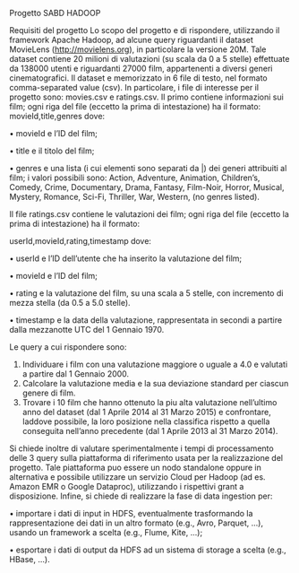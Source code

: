 Progetto SABD HADOOP

Requisiti del progetto
Lo scopo del progetto e di rispondere, utilizzando il framework Apache Hadoop, ad alcune query riguardanti il dataset MovieLens (http://movielens.org), in particolare la versione 20M. 
Tale dataset contiene 20 milioni di valutazioni (su scala da 0 a 5 stelle) effettuate da 138000 utenti e riguardanti 27000 film, appartenenti a diversi generi cinematografici.
Il dataset e memorizzato in 6 file di testo, nel formato comma-separated value (csv). In particolare, i file di interesse per il progetto sono: movies.csv e ratings.csv. Il primo contiene informazioni sui film; ogni riga del file (eccetto la prima di intestazione) ha il formato:
movieId,title,genres dove:

• movieId e l’ID del film; 

• title e il titolo del film; 

• genres e una lista (i cui elementi sono separati da |) dei generi attribuiti al film; 
i valori possibili sono:
Action, Adventure, Animation, Children’s, Comedy, Crime, Documentary,
Drama, Fantasy, Film-Noir, Horror, Musical, Mystery, Romance, Sci-Fi,
Thriller, War, Western, (no genres listed).

Il file ratings.csv contiene le valutazioni dei film; ogni riga del file (eccetto la prima di intestazione)
ha il formato:

userId,movieId,rating,timestamp
dove:

• userId e l’ID dell’utente che ha inserito la valutazione del film; 

• movieId e l’ID del film; 

• rating e la valutazione del film, su una scala a 5 stelle, con incremento di mezza stella (da 0.5 a 5.0 stelle).

• timestamp e la data della valutazione, rappresentata in secondi a partire dalla mezzanotte UTC del 1 Gennaio 1970.

Le query a cui rispondere sono:
1. Individuare i film con una valutazione maggiore o uguale a 4.0 e valutati a partire dal 1 Gennaio 2000.
2. Calcolare la valutazione media e la sua deviazione standard per ciascun genere di film.
3. Trovare i 10 film che hanno ottenuto la piu alta valutazione nell’ultimo anno del dataset (dal 1 Aprile 
2014 al 31 Marzo 2015) e confrontare, laddove possibile, la loro posizione nella classifica rispetto a
quella conseguita nell’anno precedente (dal 1 Aprile 2013 al 31 Marzo 2014).

Si chiede inoltre di valutare sperimentalmente i tempi di processamento delle 3 query sulla piattaforma
di riferimento usata per la realizzazione del progetto. Tale piattaforma puo essere un nodo standalone oppure 
in alternativa e possibile utilizzare un servizio Cloud per Hadoop (ad es. Amazon EMR o Google Dataproc), 
utilizzando i rispettivi grant a disposizione.
Infine, si chiede di realizzare la fase di data ingestion per:

• importare i dati di input in HDFS, eventualmente trasformando la rappresentazione dei dati in un altro
formato (e.g., Avro, Parquet, ...), usando un framework a scelta (e.g., Flume, Kite, ...);

• esportare i dati di output da HDFS ad un sistema di storage a scelta (e.g., HBase, ...).


